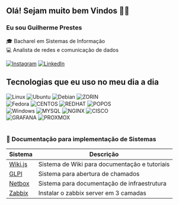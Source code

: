 ## Olá! Sejam muito bem Vindos 👋🏽
### Eu sou Guilherme Prestes 
🎓 Bacharel em Sistemas de Informação  
💻  Analista de redes e comunicação de dados

[![Instagram](https://img.shields.io/badge/Instagram-E4405F?style=for-the-badge&logo=instagram&logoColor=white)](https://www.instagram.com/oprestesgui/)
[![LinkedIn](https://img.shields.io/badge/LinkedIn-0077B5?style=for-the-badge&logo=linkedin&logoColor=white)](https://www.linkedin.com/in/guilhermeprestes/)


## Tecnologias que eu uso no meu dia a dia

<div style="display: inline_block">
    <img align="center" alt="Linux" src="https://img.shields.io/badge/Linux-FCC624?style=for-the-badge&logo=linux&logoColor=black" />
    <img align="center" alt="Ubuntu" src="https://img.shields.io/badge/Ubuntu-E95420?style=for-the-badge&logo=ubuntu&logoColor=white" />
    <img align="center" alt="Debian" src="https://img.shields.io/badge/Debian-A81D33?style=for-the-badge&logo=debian&logoColor=white" />
    <img align="center" alt="ZORIN" src="https://img.shields.io/badge/Zorin%20OS-0CC1F3?style=for-the-badge&logo=zorin&logoColor=white" />
    <br>
    <img align="center" alt="Fedora" src="https://img.shields.io/badge/Fedora-294172?style=for-the-badge&logo=fedora&logoColor=white" />
    <img align="center" alt="CENTOS" src="https://img.shields.io/badge/Cent%20OS-262577?style=for-the-badge&logo=CentOS&logoColor=white" />
    <img align="center" alt="REDHAT" src="https://img.shields.io/badge/Red%20Hat-EE0000?style=for-the-badge&logo=redhat&logoColor=white" />
    <img align="center" alt="POPOS" src="https://img.shields.io/badge/Pop!_OS-48B9C7?style=for-the-badge&logo=Pop!_OS&logoColor=white" />
    <br>
    <img align="center" alt="Windows" src="https://img.shields.io/badge/Windows-0078D6?style=for-the-badge&logo=windows&logoColor=white" />
    <img align="center" alt="MYSQL" src="https://img.shields.io/badge/MySQL-005C84?style=for-the-badge&logo=mysql&logoColor=white" />
    <img align="center" alt="NGINX" src="https://img.shields.io/badge/Nginx-009639?style=for-the-badge&logo=nginx&logoColor=white" />
    <img align="center" alt="CISCO" src="https://img.shields.io/badge/CISCO-1BA0D7?style=for-the-badge&logo=cisco&logoColor=white" />
    <br>
    <img align="center" alt="GRAFANA" src="https://img.shields.io/badge/Grafana-F2F4F9?style=for-the-badge&logo=grafana&logoColor=orange&labelColor=F2F4F9" />
    <img align="center" alt="PROXMOX" src="https://img.shields.io/badge/Proxmox-E57000?style=for-the-badge&logo=proxmox&logoColor=white" />

    
</div><br/>

### 📝 Documentação para implementação de Sistemas 

| Sistema | Descrição |
| ------------- | ------------- |
|[Wiki.js](https://github.com/guilhermeprestes/Wiki.JS)|Sistema de Wiki para documentação e tutoriais|
|[GLPI](https://github.com/guilhermeprestes/GLPI)|Sistema para abertura de chamados|
|[Netbox](https://github.com/guilhermeprestes/Netbox)| Sistema para documentação de infraestrutura|
|[Zabbix](https://github.com/guilhermeprestes/zabbix)| Instalar o zabbix server em 3 camadas|
